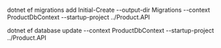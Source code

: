 dotnet ef migrations add Initial-Create --output-dir Migrations --context ProductDbContext --startup-project ../Product.API 

dotnet ef database update --context ProductDbContext --startup-project ../Product.API